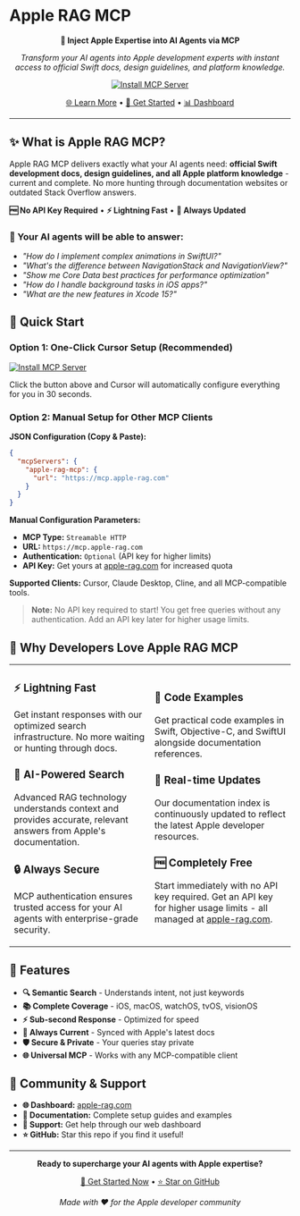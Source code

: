 # Apple RAG MCP

<div align="center">

**🍎 Inject Apple Expertise into AI Agents via MCP**

*Transform your AI agents into Apple development experts with instant access to official Swift docs, design guidelines, and platform knowledge.*

[![Install MCP Server](https://cursor.com/deeplink/mcp-install-light.svg)](https://cursor.com/en/install-mcp?name=apple-rag-mcp&config=eyJ1cmwiOiJodHRwczovL21jcC5hcHBsZS1yYWcuY29tIn0%3D)

[🌐 Learn More](https://apple-rag.com) • [🚀 Get Started](https://apple-rag.com/register) • [📊 Dashboard](https://apple-rag.com/overview)

</div>

---

## ✨ What is Apple RAG MCP?

Apple RAG MCP delivers exactly what your AI agents need: **official Swift development docs, design guidelines, and all Apple platform knowledge** - current and complete. No more hunting through documentation websites or outdated Stack Overflow answers.

**🆓 No API Key Required** • **⚡ Lightning Fast** • **🔄 Always Updated**

### 🎯 Your AI agents will be able to answer:

- *"How do I implement complex animations in SwiftUI?"*
- *"What's the difference between NavigationStack and NavigationView?"*
- *"Show me Core Data best practices for performance optimization"*
- *"How do I handle background tasks in iOS apps?"*
- *"What are the new features in Xcode 15?"*

## 🚀 Quick Start

### Option 1: One-Click Cursor Setup (Recommended)

[![Install MCP Server](https://cursor.com/deeplink/mcp-install-light.svg)](https://cursor.com/en/install-mcp?name=apple-rag-mcp&config=eyJ1cmwiOiJodHRwczovL21jcC5hcHBsZS1yYWcuY29tIn0%3D)

Click the button above and Cursor will automatically configure everything for you in 30 seconds.

### Option 2: Manual Setup for Other MCP Clients

**JSON Configuration (Copy & Paste):**
```json
{
  "mcpServers": {
    "apple-rag-mcp": {
      "url": "https://mcp.apple-rag.com"
    }
  }
}
```

**Manual Configuration Parameters:**
- **MCP Type:** `Streamable HTTP`
- **URL:** `https://mcp.apple-rag.com`
- **Authentication:** `Optional` (API key for higher limits)
- **API Key:** Get yours at [apple-rag.com](https://apple-rag.com) for increased quota

**Supported Clients:** Cursor, Claude Desktop, Cline, and all MCP-compatible tools.

> **Note:** No API key required to start! You get free queries without any authentication. Add an API key later for higher usage limits.

## 🌟 Why Developers Love Apple RAG MCP

<table>
<tr>
<td width="50%">

### ⚡ **Lightning Fast**
Get instant responses with our optimized search infrastructure. No more waiting or hunting through docs.

### 🎯 **AI-Powered Search**
Advanced RAG technology understands context and provides accurate, relevant answers from Apple's documentation.

### 🔒 **Always Secure**
MCP authentication ensures trusted access for your AI agents with enterprise-grade security.

</td>
<td width="50%">

### 📝 **Code Examples**
Get practical code examples in Swift, Objective-C, and SwiftUI alongside documentation references.

### 🔄 **Real-time Updates**
Our documentation index is continuously updated to reflect the latest Apple developer resources.

### 🆓 **Completely Free**
Start immediately with no API key required. Get an API key for higher usage limits - all managed at [apple-rag.com](https://apple-rag.com).

</td>
</tr>
</table>

## 🎯 Features

- **🔍 Semantic Search** - Understands intent, not just keywords
- **📚 Complete Coverage** - iOS, macOS, watchOS, tvOS, visionOS
- **⚡ Sub-second Response** - Optimized for speed
- **🔄 Always Current** - Synced with Apple's latest docs
- **🛡️ Secure & Private** - Your queries stay private
- **🌐 Universal MCP** - Works with any MCP-compatible client

## 🤝 Community & Support

- **🌐 Dashboard:** [apple-rag.com](https://apple-rag.com)
- **📖 Documentation:** Complete setup guides and examples
- **💬 Support:** Get help through our web dashboard
- **⭐ GitHub:** Star this repo if you find it useful!

---

<div align="center">

**Ready to supercharge your AI agents with Apple expertise?**

[🚀 Get Started Now](https://apple-rag.com) • [⭐ Star on GitHub](https://github.com/BingoWon/apple-rag-mcp)

*Made with ❤️ for the Apple developer community*

</div>
